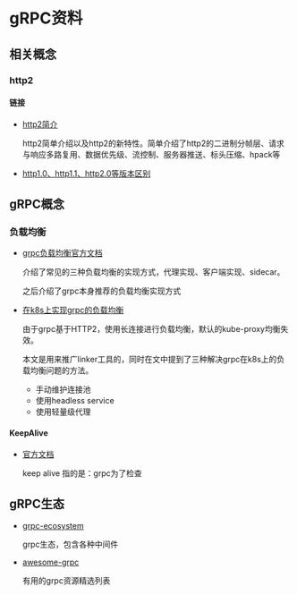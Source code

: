 # gRPC资料

## 相关概念

### http2

#### 链接

* [http2简介](https://developers.google.com/web/fundamentals/performance/http2/)

  http2简单介绍以及http2的新特性。简单介绍了http2的二进制分帧层、请求与响应多路复用、数据优先级、流控制、服务器推送、标头压缩、hpack等

* [http1.0、http1.1、http2.0等版本区别](https://www.jianshu.com/p/be29d679cbff)



## gRPC概念

### 负载均衡

* [grpc负载均衡官方文档](https://github.com/grpc/grpc/blob/master/doc/load-balancing.md)

  介绍了常见的三种负载均衡的实现方式，代理实现、客户端实现、sidecar。

  之后介绍了grpc本身推荐的负载均衡实现方式

* [在k8s上实现grpc的负载均衡](https://kubernetes.io/blog/2018/11/07/grpc-load-balancing-on-kubernetes-without-tears/)

  由于grpc基于HTTP2，使用长连接进行负载均衡，默认的kube-proxy均衡失效。

  本文是用来推广linker工具的，同时在文中提到了三种解决grpc在k8s上的负载均衡问题的方法。

  * 手动维护连接池
  * 使用headless service
  * 使用轻量级代理

#### KeepAlive

* [官方文档](https://github.com/grpc/grpc/blob/master/doc/keepalive.md)

  keep alive 指的是：grpc为了检查



## gRPC生态

* [grpc-ecosystem](https://github.com/grpc-ecosystem)

  grpc生态，包含各种中间件

* [awesome-grpc](https://github.com/grpc-ecosystem/awesome-grpc)

  有用的grpc资源精选列表
